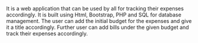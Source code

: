 It is a web application that can be used by all for tracking their expenses accordingly. It is built using Html, Bootstrap, PHP and SQL for database management.
The user can add the initial budget for the expenses and give it a title accordingly. Further user can add bills under the given budget and track their expenses accordingly.
